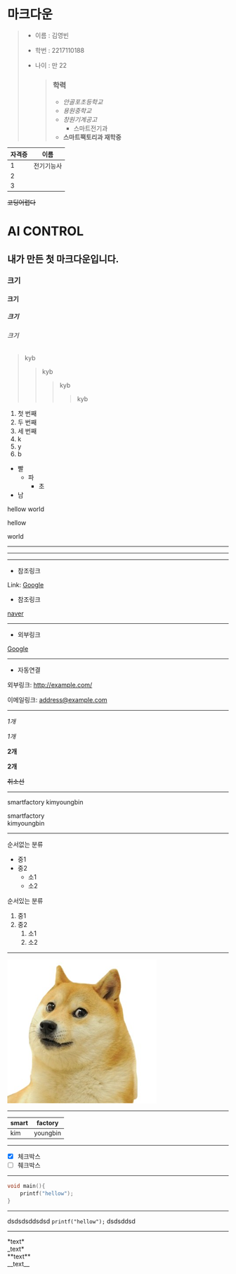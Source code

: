 
# 마크다운

> * 이름 : 김영빈 
> * 학번 : 2217110188
> * 나이 : 만 22 
>
>   > ### 학력
>   > + *안골포초등학교*  
>   > + *용원중학교*  
>   > + *창원기계공고*
>   >   * 스마트전기과  
>   > + **스마트팩토리과 재학중**  

자격증 | 이름
------ | -----
 1 | 전기기능사
 2 |   
 3 | 

~~코딩어렵다~~

















# AI CONTROL

## 내가 만든 첫 마크다운입니다.
### 크기
#### 크기
##### 크기
###### 크기

>  kyb
>>  kyb
>>>  kyb
>>>> kyb

1. 첫 번째
2. 두 번째
3. 세 번째
1. k
3. y 
2. b

* 빨
    + 파
        - 초
* 남        

hellow
world

hellow

world

---
***
___

+ 참조링크

Link: [Google][googlelink]

[googlelink]: https://google.com "Go google"


* 참조링크

[naver][naverlink]

[naverlink]: https://naver.com "Go naver"

***

- 외부링크

[Google](https://google.com)

***

* 자동연결

 외부링크: <http://example.com/>

 이메일링크: <address@example.com>

 ***

 *1개*

 _1개_

 **2개**

 __2개__

 ~~취소선~~

***

smartfactory
kimyoungbin

smartfactory   
kimyoungbin

***

순서없는 분류
* 중1
* 중2
    * 소1
    * 소2

순서있는 분류
1. 중1
1. 중2
    1. 소1
    1. 소2

***

![dog](/dog.jfif)

***

smart | factory
----- | -------
kim | youngbin

***

- [x] 체크박스  
- [ ] 췌크박스

***

```c
void main(){
    printf("hellow");
}
```

***

dsdsdsddsdsd `printf("hellow");` dsdsddsd

---
\*text\*  
\_text\*  
\*\*text\*\*  
\_\_text\_\_  
